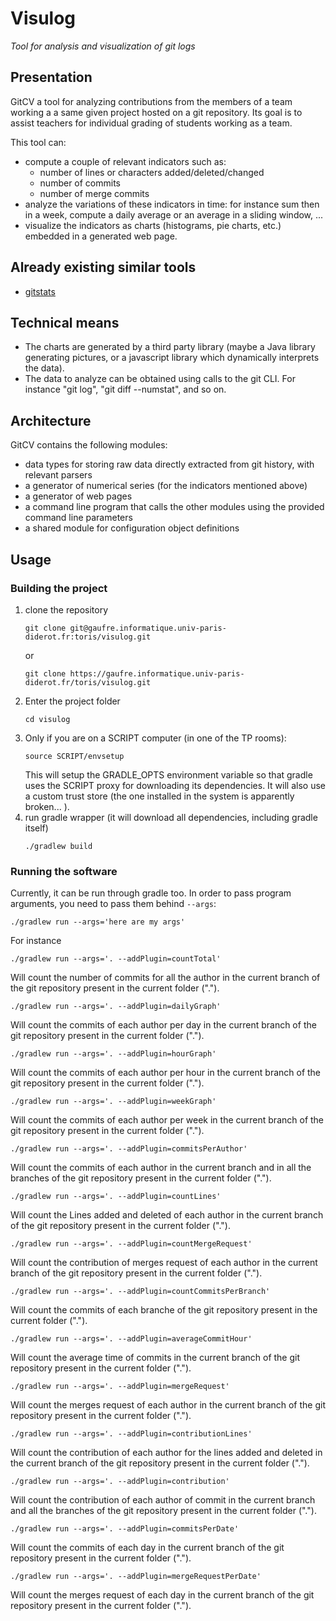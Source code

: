 # Visulog

*Tool for analysis and visualization of git logs*

## Presentation

GitCV a tool for analyzing contributions from the members of a team working a a same given project hosted on a git repository. Its goal is to assist teachers for individual grading of students working as a team.

This tool can:

- compute a couple of relevant indicators such as:
  - number of lines or characters added/deleted/changed
  - number of commits
  - number of merge commits
- analyze the variations of these indicators in time: for instance sum then in a week, compute a daily average or an average in a sliding window, ...
- visualize the indicators as charts (histograms, pie charts, etc.) embedded in a generated web page.

## Already existing similar tools

- [gitstats](https://pypi.org/project/gitstats/) 

## Technical means

- The charts are generated by a third party library (maybe a Java library generating pictures, or a javascript library which dynamically interprets the data).
- The data to analyze can be obtained using calls to the git CLI. For instance "git log", "git diff --numstat", and so on.

## Architecture

GitCV contains the following modules:

- data types for storing raw data directly extracted from git history, with relevant parsers
- a generator of numerical series (for the indicators mentioned above)
- a generator of web pages
- a command line program that calls the other modules using the provided command line parameters
- a shared module for configuration object definitions

## Usage

### Building the project

1. clone the repository
    ```
    git clone git@gaufre.informatique.univ-paris-diderot.fr:toris/visulog.git
    ```
   or
    ```
    git clone https://gaufre.informatique.univ-paris-diderot.fr/toris/visulog.git
    ```
2. Enter the project folder
    ```
    cd visulog
    ```
3. Only if you are on a SCRIPT computer (in one of the TP rooms):
    ```
    source SCRIPT/envsetup
    ```
    This will setup the GRADLE_OPTS environment variable so that gradle uses the SCRIPT proxy for downloading its dependencies. It will also use a custom trust store (the one installed in the system is apparently broken... ).
4. run gradle wrapper (it will download all dependencies, including gradle itself)
    ```
    ./gradlew build
    ```
### Running the software

Currently, it can be run through gradle too. In order to pass program arguments, you need to pass them behind `--args`:
```
./gradlew run --args='here are my args'
```

For instance

```
./gradlew run --args='. --addPlugin=countTotal'
```
Will count the number of commits for all the author in the current branch of the git repository present in the current folder (".").

```
./gradlew run --args='. --addPlugin=dailyGraph'
```
Will count the commits of each author per day in the current branch of the git repository present in the current folder (".").

```
./gradlew run --args='. --addPlugin=hourGraph'
```
Will count the commits of each author per hour in the current branch of the git repository present in the current folder (".").

```
./gradlew run --args='. --addPlugin=weekGraph'
```
Will count the commits of each author per week in the current branch of the git repository present in the current folder (".").

```
./gradlew run --args='. --addPlugin=commitsPerAuthor'
```
Will count the commits of each author in the current branch and in all the branches of the git repository present in the current folder (".").

```
./gradlew run --args='. --addPlugin=countLines'
```
Will count the Lines added and deleted of each author in the current branch of the git repository present in the current folder (".").

```
./gradlew run --args='. --addPlugin=countMergeRequest'
```
Will count the contribution of merges request of each author in the current branch of the git repository present in the current folder (".").

```
./gradlew run --args='. --addPlugin=countCommitsPerBranch'
```

Will count the commits of each branche of the git repository present in the current folder (".").

```
./gradlew run --args='. --addPlugin=averageCommitHour'
```

Will count the average time of commits in the current branch of the git repository present in the current folder (".").

```
./gradlew run --args='. --addPlugin=mergeRequest'
```
Will count the merges request of each author in the current branch of the git repository present in the current folder (".").

```
./gradlew run --args='. --addPlugin=contributionLines'
```
Will count the contribution of each author for the lines added and deleted in the current branch of the git repository present in the current folder (".").

```
./gradlew run --args='. --addPlugin=contribution'
```
Will count the contribution of each author of commit in the current branch and all the branches of the git repository present in the current folder (".").

```
./gradlew run --args='. --addPlugin=commitsPerDate'
```
Will count the commits of each day in the current branch of the git repository present in the current folder (".").

```
./gradlew run --args='. --addPlugin=mergeRequestPerDate'
```
Will count the merges request of each day in the current branch of the git repository present in the current folder (".").
